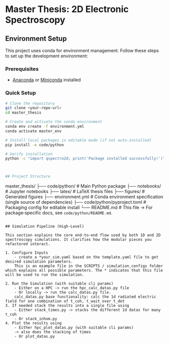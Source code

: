 # Master Thesis: 2D Electronic Spectroscopy

## Environment Setup

This project uses conda for environment management. Follow these steps to set up the development environment:

### Prerequisites
- [Anaconda](https://www.anaconda.com/products/distribution) or [Miniconda](https://docs.conda.io/en/latest/miniconda.html) installed

### Quick Setup
```bash
# Clone the repository
git clone <your-repo-url>
cd master_thesis

# Create and activate the conda environment
conda env create -f environment.yml
conda activate master_env

# Install local packages in editable mode (if not auto-installed)
pip install -e code/python

# Verify installation
python -c "import qspectro2d; print('Package installed successfully!')"



## Project Structure

```
master_thesis/
├── code/python/         # Main Python package
├── notebooks/           # Jupyter notebooks
├── latex/               # LaTeX thesis files
├── figures/             # Generated figures
├── environment.yml      # Conda environment specification (single source of dependencies)
├── code/python/pyproject.toml  # Packaging config for editable install
└── README.md           # This file -> For package‑specific docs, see `code/python/README.md`.
```

## Simulation Pipeline (High-Level)

This section explains the core end‑to‑end flow used by both 1D and 2D spectroscopy simulations. It clarifies how the modular pieces you refactored interact.

1. Configure Inputs
    - create a *your_sim.yaml based on the template.yaml file to get desired simulation parameters.
    This is an example file in the SCRIPTS / simulation_configs folder which explains all possible parameters. The * indicates that this file will be used to run the simulation.

2. Run the Simulation (with suitable cli params)
    - Either on a HPC -> run the hpc_calc_datas.py file
    - Or locally -> run the calc_datas.py file.
    calc_datas.py base functionality: calc the 1d radiated electric field for one combination of t_coh, t_wait over t_det
3. If needed stack the results into a single file using 
    - Either stack_times.py -> stacks the different 1d datas for many t_coh 
    - Or stack_inhom.py
4. Plot the results using
    - Either hpc_plot_datas.py (with suitable cli params)
    -> also does the stacking of times
    - Or plot_datas.py